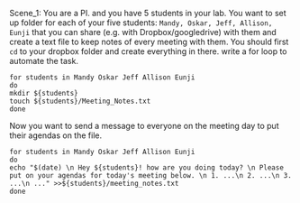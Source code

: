 Scene_1:
You are a PI. and you have 5 students in your lab.
You want to set up folder for each of your five students: `Mandy, Oskar, Jeff, Allison, Eunji` that you can share (e.g. with Dropbox/googledrive) with them and create a text file to keep notes of every meeting with them.
You should first `cd` to your dropbox folder and create everything in there. write a for loop to automate the task.

```
for students in Mandy Oskar Jeff Allison Eunji
do
mkdir ${students}
touch ${students}/Meeting_Notes.txt
done
```
Now you want to send a message to everyone on the meeting day to put their agendas on the file.
```
for students in Mandy Oskar Jeff Allison Eunji
do
echo "$(date) \n Hey ${students}! how are you doing today? \n Please put on your agendas for today's meeting below. \n 1. ...\n 2. ...\n 3. ...\n ..." >>${students}/meeting_notes.txt
done
```

